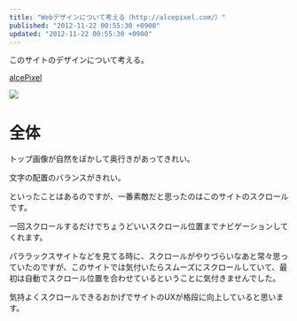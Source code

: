 ```yaml
---
title: "Webデザインについて考える（http://alcepixel.com/）"
published: "2012-11-22 00:55:30 +0900"
updated: "2012-11-22 00:55:30 +0900"
---
```


このサイトのデザインについて考える。

[alcePixel](http://alcepixel.com/)

![](/images/2012/11/22/webdesign-alicepixel-1.png)

# 全体

トップ画像が自然をぼかして奥行きがあってきれい。

文字の配置のバランスがきれい。

といったことはあるのですが、一番素敵だと思ったのはこのサイトのスクロールです。

一回スクロールするだけでちょうどいいスクロール位置までナビゲーションしてくれます。

パララックスサイトなどを見てる時に、スクロールがやりづらいなあと常々思っていたのですが、このサイトでは気付いたらスムーズにスクロールしていて、最初は自動でスクロール位置を合わせているということに気付きませんでした。

気持よくスクロールできるおかげでサイトのUXが格段に向上していると思います。
